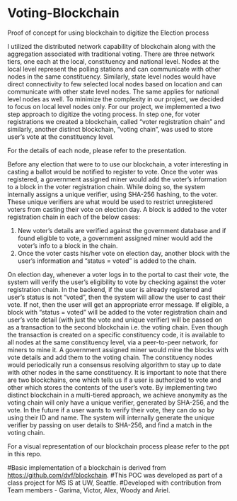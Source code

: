 # Voting-Blockchain
Proof of concept for using blockchain to digitize the Election process

I utilized the distributed network capability of blockchain along with the aggregation associated with traditional voting. There are three network tiers, one each at the local, constituency and national level. Nodes at the local level represent the polling stations and can communicate with other nodes in the same constituency. Similarly, state level nodes would have direct connectivity to few selected local nodes based on location and can communicate with other state level nodes. The same applies for national level nodes as well. To minimize the complexity in our project, we decided to focus on local level nodes only. For our project, we implemented a two step approach to digitize the voting process. In step one, for voter registrations  we created a blockchain, called “voter registration chain” and similarly, another distinct blockchain, “voting chain”, was used to store user’s vote at the constituency level. 

For the details of each node, please refer to the presentation.

Before any election that were to to use our blockchain, a voter interesting in casting a ballot would be notified to register to vote. Once the voter was registered, a government assigned miner would add the voter’s information to a block in the voter registration chain. While doing so, the system internally assigns a unique verifier, using SHA-256 hashing, to the voter. These unique verifiers are what would be used to restrict unregistered voters from casting their vote on election day. A block is added to the voter registration chain in each of the below cases:
1.	New voter’s details are verified against the government database and if found eligible to vote, a government assigned miner would add the voter’s info to a block in the chain.
2.	Once the voter casts his/her vote on election day, another block with the user’s information and “status = voted” is added to the chain.

On election day, whenever a voter logs in to the portal to cast their vote, the system will verify the user’s eligibility to vote by checking against the voter registration chain. In the backend, if the user is already registered and user’s status is not “voted”, then the system will allow the user to cast their vote. If not, then the user will get an appropriate error message. If eligible, a block with “status = voted” will be added to the voter registration chain and user’s vote detail (with just the vote and unique verifier) will be passed on as a transaction to the second blockchain i.e. the voting chain. Even though the transaction is created on a specific constituency code, it is available to all nodes at the same constituency level, via a peer-to-peer network, for miners to mine it. A government assigned miner would mine the blocks with vote details and add them to the voting chain. The constituency nodes would periodically run a consensus resolving algorithm to stay up to date with other nodes in the same constituency. It is important to note that there are two blockchains, one which tells us if a user is authorized to vote and other which stores the contents of the user’s vote. By implementing two distinct blockchain in a multi-tiered approach, we achieve anonymity as the voting chain will only have a unique verifier, generated by SHA-256, and the vote. In the future if a user wants to verify their vote, they can do so by using their ID and name. The system will internally generate the unique verifier by passing on user details to SHA-256, and find a match in the voting chain.

For a visual representation of our blockchain process please refer to the ppt in this repo.

#Basic implementation of a blockchain is derived from https://github.com/dvf/blockchain.
#This POC was developed as part of a class project for MS IS at UW, Seattle.
#Developed with contribution from Team members - Garima, Victor, Alex, Woody and Ariel.
